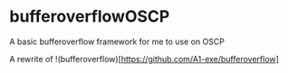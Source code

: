 # bufferoverflowOSCP
 A basic bufferoverflow framework for me to use on OSCP

A rewrite of !(bufferoverflow)[https://github.com/A1-exe/bufferoverflow]